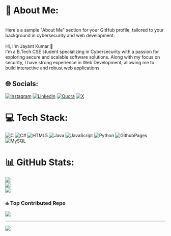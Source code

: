 # 💫 About Me:
<br>Here's a sample "About Me" section for your GitHub profile, tailored to your background in cybersecurity and web development:<br><br>Hi, I'm Jayant Kumar 👋<br>I'm a B.Tech CSE student specializing in Cybersecurity with a passion for exploring secure and scalable software solutions. Along with my focus on security, I have strong experience in Web Development, allowing me to build interactive and robust web applications


## 🌐 Socials:
[![Instagram](https://img.shields.io/badge/Instagram-%23E4405F.svg?logo=Instagram&logoColor=white)](https://instagram.com/jayant_ch1) [![LinkedIn](https://img.shields.io/badge/LinkedIn-%230077B5.svg?logo=linkedin&logoColor=white)](https://linkedin.com/in/jayant-kumar1796) [![Quora](https://img.shields.io/badge/Quora-%23B92B27.svg?logo=Quora&logoColor=white)](https://quora.com/profile/Jayant-Kumar-1688) [![X](https://img.shields.io/badge/X-black.svg?logo=X&logoColor=white)](https://x.com/Jayant1796) 

# 💻 Tech Stack:
![C](https://img.shields.io/badge/c-%2300599C.svg?style=flat&logo=c&logoColor=white) ![C#](https://img.shields.io/badge/c%23-%23239120.svg?style=flat&logo=csharp&logoColor=white) ![HTML5](https://img.shields.io/badge/html5-%23E34F26.svg?style=flat&logo=html5&logoColor=white) ![Java](https://img.shields.io/badge/java-%23ED8B00.svg?style=flat&logo=openjdk&logoColor=white) ![JavaScript](https://img.shields.io/badge/javascript-%23323330.svg?style=flat&logo=javascript&logoColor=%23F7DF1E) ![Python](https://img.shields.io/badge/python-3670A0?style=flat&logo=python&logoColor=ffdd54) ![GithubPages](https://img.shields.io/badge/github%20pages-121013?style=flat&logo=github&logoColor=white) ![MySQL](https://img.shields.io/badge/mysql-4479A1.svg?style=flat&logo=mysql&logoColor=white)
# 📊 GitHub Stats:
![](https://github-readme-stats.vercel.app/api?username=jayant1796&theme=radical&hide_border=false&include_all_commits=false&count_private=false)<br/>
![](https://github-readme-streak-stats.herokuapp.com/?user=jayant1796&theme=radical&hide_border=false)<br/>
![](https://github-readme-stats.vercel.app/api/top-langs/?username=jayant1796&theme=radical&hide_border=false&include_all_commits=false&count_private=false&layout=compact)

### 🔝 Top Contributed Repo
![](https://github-contributor-stats.vercel.app/api?username=jayant1796&limit=5&theme=dark&combine_all_yearly_contributions=true)

---
[![](https://visitcount.itsvg.in/api?id=jayant1796&icon=0&color=0)](https://visitcount.itsvg.in)

<!-- Proudly created with GPRM ( https://gprm.itsvg.in ) -->
